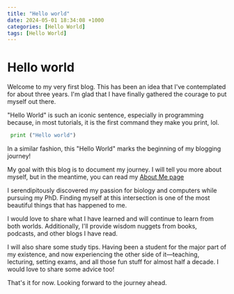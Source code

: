 ```yaml
---
title: "Hello world"
date: 2024-05-01 18:34:08 +1000
categories: [Hello World]
tags: [Hello World]
---
```


# Hello world

Welcome to my very first blog. This has been an idea that I've contemplated for about three years. I'm glad that I have finally gathered the courage to put myself out there.

"Hello World" is such an iconic sentence, especially in programming because, in most tutorials, it is the first command they make you print, lol.

``` python
 print ("Hello world")
 ```

In a similar fashion, this "Hello World" marks the beginning of my blogging journey!

My goal with this blog is to document my journey. I will tell you more about myself, but in the meantime, you can read my [About Me page](https://kalonji08.github.io/about/)


I serendipitously discovered my passion for biology and computers while pursuing my PhD. Finding myself at this intersection is one of the most beautiful things that has happened to me.

I would love to share what I have learned and will continue to learn from both worlds. Additionally, I'll provide wisdom nuggets from books, podcasts, and other blogs I have read. 

I will also share some study tips. Having been a student for the major part of my existence, and now experiencing the other side of it—teaching, lecturing, setting exams, and all those fun stuff for almost half a decade. I would love to share some advice too!

That's it for now. Looking forward to the journey ahead.

